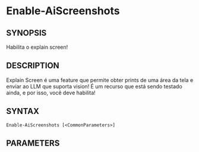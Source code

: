 ﻿---
external help file: powershai-help.xml
schema: 2.0.0
powershai: true
---

# Enable-AiScreenshots

## SYNOPSIS <!--!= @#Synop !-->
Habilita o explain screen!

## DESCRIPTION <!--!= @#Desc !-->
Explain Screen é uma feature que permite obter prints de uma área da tela e enviar ao LLM que suporta vision!
É um recurso que está sendo testado ainda, e por isso, você deve habilita!

## SYNTAX <!--!= @#Syntax !-->

```
Enable-AiScreenshots [<CommonParameters>]
```

## PARAMETERS <!--!= @#Params !-->